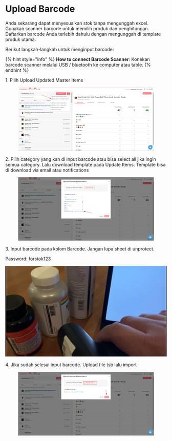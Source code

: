 # Upload Barcode

Anda sekarang dapat menyesuaikan stok tanpa mengunggah excel. Gunakan scanner barcode untuk memilih produk dan penghitungan. Daftarkan barcode Anda terlebih dahulu dengan mengunggah di template produk utama.

Berikut langkah-langkah untuk menginput barcode:

{% hint style="info" %}
**How to connect Barcode Scanner**:  Konekan barcode scanner melalui USB / bluetooth ke computer atau table.&#x20;
{% endhint %}

1\. Pilih Upload Updated Master Items

<figure><img src="../../.gitbook/assets/image (57).png" alt=""><figcaption></figcaption></figure>

2\. Pilih category yang kan di input barcode atau bisa select all jika ingin semua category. Lalu download template pada Update Items. Template bisa di download via email atau notifications

<figure><img src="../../.gitbook/assets/image (68).png" alt=""><figcaption></figcaption></figure>

3\. Input barcode pada kolom Barcode. Jangan lupa sheet di unprotect.&#x20;

Password: forstok123

![](<../../.gitbook/assets/image (339).png>)

4\. Jika sudah selesai input barcode. Upload file tsb lalu import

<figure><img src="../../.gitbook/assets/image (29) (2).png" alt=""><figcaption></figcaption></figure>
